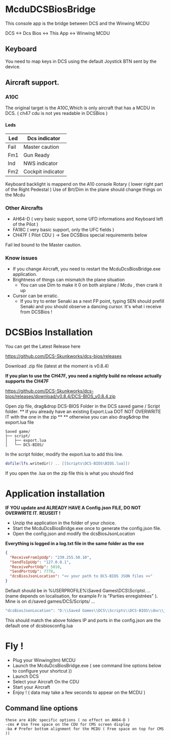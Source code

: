 ﻿# McduDCSBiosBridge
This console app is the bridge between DCS and the Winwing MCDU 

DCS <-> Dcs Bios <-> This App <-> Winwing MCDU 

## Keyboard 
You need to map keys in DCS using the default Joystick BTN sent by the device. 

## Aircraft support. 


### A10C 
The original target is the A10C,Which is only aircraft that has a MCDU in DCS. ( ch47 cdu is not yes readable in DCSBios )

#### Leds 

| Led     | Dcs indicator |
|---------|---------------|
| Fail | Master caution   | 
| Fm1  | Gun Ready        |
| Ind  | NWS indicator    |
| Fm2  | Cockpit indicator|

Keyboard backlight is mappend on the A10 console Rotary ( lower right part of the Right Pedestal )
Use of Brt/Dim in the plane should change things on the Mcdu 
 

### Other Aircrafts

- AH64-D ( very basic support, some UFD informations and Keyboard left of the Pilot )
- FA18C ( very basic support, only the UFC fields  )
- CH47F ( Pilot CDU ) -> See DCSBios special requirements below

Fail led bound to the Master caution.

### Know issues 

- If you change Aircraft, you need to restart the McduDcsBiosBridge.exe application.
- Brightness of things can mismatch the plane situation 
	- You can use Dim to make it 0 on both airplane / Mcdu , then crank it up 
- Cursor can be erratic. 
	- If you try to enter Senaki as a next FP point, typing SEN should prefill Senaki and you should observe a dancing cursor. It's what i receive from DCSBios ! 

# DCSBios Installation

You can get the Latest Release here

https://github.com/DCS-Skunkworks/dcs-bios/releases

Download .zip file (latest at the moment is v0.8.4)

**If you plan to use the CH47F, you need a nightly build**
**no release actually supports the CH47F**

https://github.com/DCS-Skunkworks/dcs-bios/releases/download/v0.8.4/DCS-BIOS_v0.8.4.zip

Open zip file, drag&drop DCS-BIOS Folder in the DCS saved game / Script folder. 
** If you already have an existing Export.Lua DOT NOT OVERWRITE IT with the one in the zip **
** otherwise you can also drag&drop the export.lua file 

```
Saved game/
├── script/
│   ├── export.lua
│   └── DCS-BIOS/
```

In the script folder, modify the export.lua to add this line. 

```lua
dofile(lfs.writedir() .. [[Scripts\DCS-BIOS\BIOS.lua]])
```

If you open the .lua on the zip file this is what you should find 

# Application installation 

**IF YOU update and ALREADY HAVE A Config.json FILE, DO NOT OVERWRITE IT.
REUSEIT !** 

- Unzip the application in the folder of your choice.
- Start the McduDcsBiosBridge.exe once to generate the config.json file.
- Open the config.json and modify the dcsBiosJsonLocation

**Everything is logged in a log.txt file in the same folder as the exe**

```json
{
  "ReceiveFromIpUdp": "239.255.50.10",
  "SendToIpUdp": "127.0.0.1",
  "ReceivePortUdp": 5010,
  "SendPortUdp": 7778,
  "dcsBiosJsonLocation": "<< your path to DCS-BIOS JSON files >>"
}
```

Default should be in %USERPROFILE%\Saved Games\DCS\Scripts\ ...  
(name depends on localisation, for example Fr is "Parties enregistrées" ).
Mine is on d:/saved games/DCS/Scripts/ ... 

```lua
"dcsBiosJsonLocation": "D:\\Saved Games\\DCS\\Scripts\\DCS-BIOS\\doc\\json"
```
This should match the above folders 
IP and ports in the config.json are the default one of dcsbiosconfig.lua 

# Fly ! 

- Plug your Winwing(tm) MCDU
- Launch the McduDcsBiosBridge.exe ( see command line options below to configure your shortcut ))
- Launch DCS
- Select your Aircraft On the CDU 
- Start your Aircraft
- Enjoy ! ( data may take a few seconds to appear on the MCDU )

## Command line options 
```
these are A10c specific options ( no effect on AH64-D )
-cms # Use free space on the CDU for CMS screen display
-ba # Prefer bottom alignment for the MCDU ( Free space on top for CMS ))

